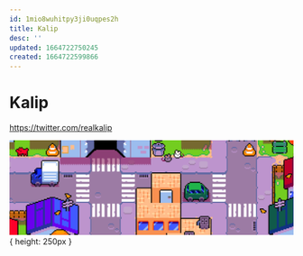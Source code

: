 ```yaml
---
id: 1mio8wuhitpy3ji0uqpes2h
title: Kalip
desc: ''
updated: 1664722750245
created: 1664722599866
---
```

# Kalip

https://twitter.com/realkalip

![](assets/images/kalip-pixelart.png){ height: 250px }
